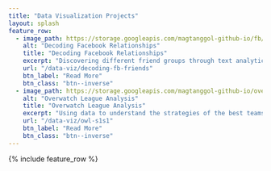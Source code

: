 ```yaml
---
title: "Data Visualization Projects"
layout: splash
feature_row:
  - image_path: https://storage.googleapis.com/magtanggol-github-io/fb/Cover_Final.gif
    alt: "Decoding Facebook Relationships"
    title: "Decoding Facebook Relationships"
    excerpt: "Discovering different friend groups through text analytics"
    url: "/data-viz/decoding-fb-friends"
    btn_label: "Read More"
    btn_class: "btn--inverse"
  - image_path: https://storage.googleapis.com/magtanggol-github-io/overwatch/cover.gif
    alt: "Overwatch League Analysis"
    title: "Overwatch League Analysis"
    excerpt: "Using data to understand the strategies of the best teams in the league."
    url: "/data-viz/owl-s1s1"
    btn_label: "Read More"
    btn_class: "btn--inverse"
---
```


{% include feature_row %}